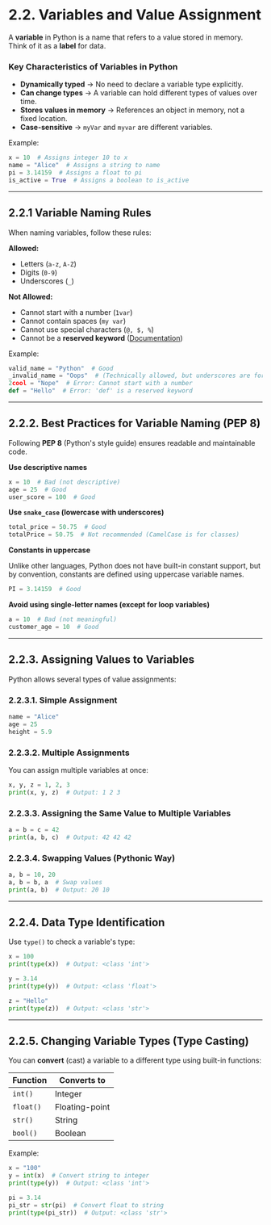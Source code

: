 # **2.2. Variables and Value Assignment**  
  
A **variable** in Python is a name that refers to a value stored in memory. Think of it as a **label** for data.  

### **Key Characteristics of Variables in Python**  
- **Dynamically typed** → No need to declare a variable type explicitly.  
- **Can change types** → A variable can hold different types of values over time.  
- **Stores values in memory** → References an object in memory, not a fixed location.  
- **Case-sensitive** → `myVar` and `myvar` are different variables.  

Example:  
```python
x = 10  # Assigns integer 10 to x
name = "Alice"  # Assigns a string to name
pi = 3.14159  # Assigns a float to pi
is_active = True  # Assigns a boolean to is_active
```

---

## 2.2.1 Variable Naming Rules
When naming variables, follow these rules:  

**Allowed:**  
- Letters (`a-z`, `A-Z`)  
- Digits (`0-9`)  
- Underscores (`_`)  

**Not Allowed:**  
- Cannot start with a number (`1var`)  
- Cannot contain spaces (`my var`)  
- Cannot use special characters (`@, $, %`)  
- Cannot be a **reserved keyword** ([Documentation](https://docs.python.org/2.5/ref/keywords.html))  

Example:  
```python
valid_name = "Python"  # Good
_invalid_name = "Oops"  # (Technically allowed, but underscores are for special cases)
2cool = "Nope"  # Error: Cannot start with a number
def = "Hello"  # Error: 'def' is a reserved keyword
```

---

## **2.2.2. Best Practices for Variable Naming (PEP 8)**  
Following **PEP 8** (Python's style guide) ensures readable and maintainable code.  

**Use descriptive names**  
```python
x = 10  # Bad (not descriptive)
age = 25  # Good
user_score = 100  # Good
```

**Use `snake_case` (lowercase with underscores)**  
```python
total_price = 50.75  # Good
totalPrice = 50.75  # Not recommended (CamelCase is for classes)
```

**Constants in uppercase** 

Unlike other languages, Python does not have built-in constant support, but by convention, constants are defined using uppercase variable names.
```python
PI = 3.14159  # Good
```

**Avoid using single-letter names (except for loop variables)**  
```python
a = 10  # Bad (not meaningful)
customer_age = 10  # Good
```

---

## **2.2.3. Assigning Values to Variables**  
Python allows several types of value assignments:  

### 2.2.3.1. Simple Assignment  
```python
name = "Alice"
age = 25
height = 5.9
```

### 2.2.3.2. Multiple Assignments  
You can assign multiple variables at once:  
```python
x, y, z = 1, 2, 3
print(x, y, z)  # Output: 1 2 3
```

### 2.2.3.3. Assigning the Same Value to Multiple Variables  
```python
a = b = c = 42
print(a, b, c)  # Output: 42 42 42
```

### 2.2.3.4. Swapping Values (Pythonic Way)  
```python
a, b = 10, 20
a, b = b, a  # Swap values
print(a, b)  # Output: 20 10
```

---

## **2.2.4. Data Type Identification**  
Use `type()` to check a variable's type:  
```python
x = 100
print(type(x))  # Output: <class 'int'>

y = 3.14
print(type(y))  # Output: <class 'float'>

z = "Hello"
print(type(z))  # Output: <class 'str'>
```

---

## **2.2.5. Changing Variable Types (Type Casting)**  
You can **convert** (cast) a variable to a different type using built-in functions:  

| Function | Converts to |
|----------|------------|
| `int()`  | Integer |
| `float()`| Floating-point |
| `str()`  | String |
| `bool()` | Boolean |

Example:  
```python
x = "100"
y = int(x)  # Convert string to integer
print(type(y))  # Output: <class 'int'>

pi = 3.14
pi_str = str(pi)  # Convert float to string
print(type(pi_str))  # Output: <class 'str'>
```
